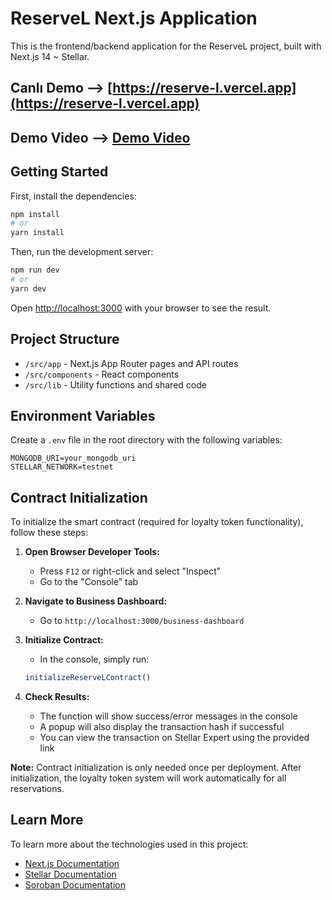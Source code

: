 # ReserveL Next.js Application

This is the frontend/backend application for the ReserveL project, built with Next.js 14 ~ Stellar.


## Canlı Demo --> [https://reserve-l.vercel.app](https://reserve-l.vercel.app) 

## Demo Video --> [Demo Video](https://docs.google.com/presentation/d/1jVmmhu-9s1BxH5Lb9E-g_E329t31vDygHdGbeKyrVuo/edit?slide=id.g36a2476a8a5_0_2234#slide=id.g36a2476a8a5_0_2234)

## Getting Started

First, install the dependencies:

```bash
npm install
# or
yarn install
```

Then, run the development server:

```bash
npm run dev
# or
yarn dev
```

Open [http://localhost:3000](http://localhost:3000) with your browser to see the result.

## Project Structure

- `/src/app` - Next.js App Router pages and API routes
- `/src/components` - React components
- `/src/lib` - Utility functions and shared code

## Environment Variables

Create a `.env` file in the root directory with the following variables:

```
MONGODB_URI=your_mongodb_uri
STELLAR_NETWORK=testnet
```

## Contract Initialization

To initialize the smart contract (required for loyalty token functionality), follow these steps:

1. **Open Browser Developer Tools:**
   - Press `F12` or right-click and select "Inspect"
   - Go to the "Console" tab

2. **Navigate to Business Dashboard:**
   - Go to `http://localhost:3000/business-dashboard`

3. **Initialize Contract:**
   - In the console, simply run:
   ```javascript
   initializeReserveLContract()
   ```

4. **Check Results:**
   - The function will show success/error messages in the console
   - A popup will also display the transaction hash if successful
   - You can view the transaction on Stellar Expert using the provided link

**Note:** Contract initialization is only needed once per deployment. After initialization, the loyalty token system will work automatically for all reservations.

## Learn More

To learn more about the technologies used in this project:

- [Next.js Documentation](https://nextjs.org/docs)
- [Stellar Documentation](https://developers.stellar.org/docs)
- [Soroban Documentation](https://soroban.stellar.org/docs)
